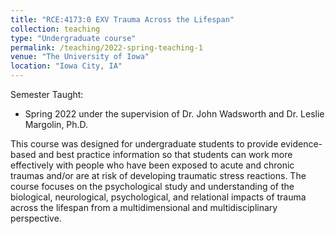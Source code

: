 ```yaml
---
title: "RCE:4173:0 EXV Trauma Across the Lifespan" 
collection: teaching
type: "Undergraduate course"
permalink: /teaching/2022-spring-teaching-1
venue: "The University of Iowa"
location: "Iowa City, IA"
---
```


Semester Taught:  
- Spring 2022 under the supervision of Dr. John Wadsworth and Dr. Leslie Margolin, Ph.D.        

This course was designed for undergraduate students to provide evidence-based and best practice information so that students can work more effectively with people who have been exposed to acute and chronic traumas and/or are at risk of developing traumatic stress reactions. The course focuses on the psychological study and understanding of the biological, neurological, psychological, and relational impacts of trauma across the lifespan from a multidimensional and multidisciplinary perspective.
